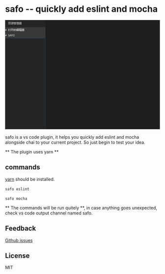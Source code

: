 # safo --  quickly add eslint and mocha

![demo](https://raw.githubusercontent.com/jacobsun/safo/master/demo.gif "demo")

safo is a vs code plugin, it helps you quickly add eslint and mocha alongside chai to your current project. So just begin to test your idea.

** The plugin uses yarn **

## commands

[yarn](https://yarnpkg.com) should be installed.

`safo eslint`

`safo mocha`

** The commands will be run quitely **, in case anything goes unexpected, check vs code output channel named safo.

## Feedback

[Github issues](https://github.com/jacobsun/safo/issues)

## License

MIT
